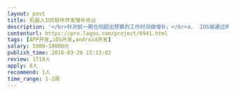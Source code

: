 ```yaml
---                
layout: post       
title: 机器人IOS软件开发增补协议           
description: '</br>针对前一期合同超出预算的工作时间做增补。</br>a.	IOS端通过网络进行设备发现，并通过点选，输入pin码连接到机器人的功能及相关页面</br>b.	实现Mina库在IOS端的基本功能，可以和Loomo之间接收和发送消息，并处理心跳</br>c.	实现基于Socket的Camera图像传递，和画面显示组件，</br>d.	实现基于Socket的语音传递和播放组件</br>e.	账号登陆，注册，密码修改，忘记密码，昵称设置，等功能和页面的开发</br>f.	Settings页面，包括断开连接功能，机器人编号，版本号等信息的读取，展示功能</br>h.	SBV形态主页面开发：包括音量条件，Settings入口，机器人形态展示（图片序列），滑动底盘事件，剩余里程显示，当日骑行信息显示（解锁Ride Skill后），限速按钮，里程重置按钮，Rocker进入按钮</br>i.	Rocker界面：包括限速条，控制摇杆的界面和功能</br>j.	骑行页面：包括展示速度和限速的仪表盘，骑行数据展示，限速，记录重置，喇叭按钮</br>m.	Ride Skill：包括仪表盘，今日，7日内，30日内，最佳纪录的滑动效果，数据展示，主状图展示设置页面的菜单上下滑动效果，设置页面中的各项功能</br>n.	Camera Basic Skill：包括图传，摇杆，摇杆设置页面，拍照录像按钮，Gallery小图标展示和快捷入口</br>o.	Following Shot Skill：包括图传，拍照录像按钮，Gallery小图标展示和快捷入，头部跟随/整体跟随模式切换，跟随模式多人点选功能（Android端后续会完成）</br>p.	Dolly Skill：包括图传，摇杆，摇杆设置页面，拍照录像按钮，Gallery小图标展示和快捷入口，右上角小地图轨迹展示及路径控制按钮</br>q.	Voice Skill：包括标签页切换效果，语音命令展示，语音设置页面</br>r.	Shadow Skill：包括技能信息展示，开始跟随按钮及之后按钮动画效果，技能设置页面</br>s.	Avatar Skill（Android端后续会完成）：包括图传，语音传递，包含完整的技能卡片信息展示，摇杆，摇杆设置页面，录像按钮，摇杆，拍照录像按钮，发送TTS文字，TTS快捷键功能，TTS历史信息保存和清除功能，音量控制功能，发送表情，Gallery小图标展示和快捷入口，分享到其他应用的功能</br>'     
contenturl: https://pro.lagou.com/project/6941.html      
tags: [APP开发,iOS开发,android开发]            
salary: 5000-10000元          
publish_time: 2018-03-26 15:13:02         
review: 1710人                   
apply: 8人                   
recommend: 1人                   
time_range: 1-2周              
---                 
```

